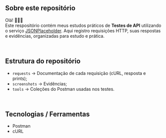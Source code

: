 ## Sobre este repositório

Olá! 👋🏼😃  
Este respositório contém meus estudos práticos de **Testes de API** utilizando o serviço [JSONPlaceholder](https://jsonplaceholder.typicode.com/). Aqui registro requisições HTTP, suas respostas e evidências, organizadas para estudo e prática.  

<br>

## Estrutura do repositório
- `requests` → Documentação de cada requisição (cURL, resposta e prints);
- `screenshots` → Evidências;
- `tools` → Coleções do Postman usadas nos testes.

<br>

## Tecnologias / Ferramentas
- Postman 
- cURL
